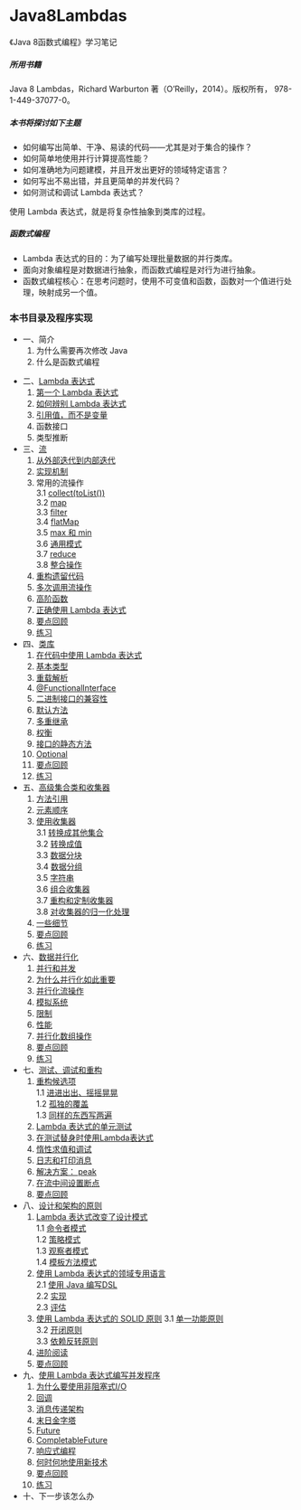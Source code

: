# Java8Lambdas
《Java 8函数式编程》学习笔记  
##### 所用书籍
Java 8 Lambdas，Richard Warburton 著（O’Reilly，2014）。版权所有， 978-1-449-37077-0。
##### 本书将探讨如下主题
* 如何编写出简单、干净、易读的代码——尤其是对于集合的操作？
* 如何简单地使用并行计算提高性能？
* 如何准确地为问题建模，并且开发出更好的领域特定语言？
* 如何写出不易出错，并且更简单的并发代码？
* 如何测试和调试 Lambda 表达式？   

使用 Lambda 表达式，就是将复杂性抽象到类库的过程。
##### 函数式编程
* Lambda 表达式的目的：为了编写处理批量数据的并行类库。
* 面向对象编程是对数据进行抽象，而函数式编程是对行为进行抽象。
* 函数式编程核心：在思考问题时，使用不可变值和函数，函数对一个值进行处理，映射成另一个值。  

### 本书目录及程序实现
* 一、简介  
     1. 为什么需要再次修改 Java  
     2. 什么是函数式编程
 - 二、[Lambda 表达式](src/main/java/com/java8/lambda/chapter2)
     1. [第一个 Lambda 表达式 ](src/main/java/com/java8/lambda/chapter2/Course1SwingButton.java) 
     2. [如何辨别 Lambda 表达式](src/main/java/com/java8/lambda/chapter2/Course2Discern.java)
     3. [引用值，而不是变量](src/main/java/com/java8/lambda/chapter2/Course3UseValue.java)
     4. 函数接口
     5. 类型推断
 - 三、[流](src/main/java/com/java8/lambda/chapter3)
     1. [从外部迭代到内部迭代](src/main/java/com/java8/lambda/chapter3/Course1Stream.java)
     2. [实现机制](src/main/java/com/java8/lambda/chapter3/Course2Mechanism.java)
     3. 常用的流操作  
     	 3.1	[collect(toList())](src/main/java/com/java8/lambda/chapter3/Course31Collect.java)  
     	 3.2	[map](src/main/java/com/java8/lambda/chapter3/Course32Map.java)  
     	 3.3	[filter](src/main/java/com/java8/lambda/chapter3/Course33Filter.java)  
     	 3.4	[flatMap](src/main/java/com/java8/lambda/chapter3/Course34FlatMap.java)  
     	 3.5	[max 和  min](src/main/java/com/java8/lambda/chapter3/Course35MaxMin.java)    
     	 3.6	[通用模式](src/main/java/com/java8/lambda/chapter3/Course36Common.java)    
     	 3.7	[reduce](src/main/java/com/java8/lambda/chapter3/Course37Reduce.java)   
     	 3.8	[整合操作](src/main/java/com/java8/lambda/chapter3/Course38Integration.java)   
     4. [重构遗留代码](src/main/java/com/java8/lambda/chapter3/Course4Refactoring.java)
     5. [多次调用流操作](src/main/java/com/java8/lambda/chapter3/Course5MultipleUse.java)
     6. [高阶函数](src/main/java/com/java8/lambda/chapter3/Course6HigherFunction.java)
     7. [正确使用 Lambda 表达式](src/main/java/com/java8/lambda/chapter3/Course7CorrectUse.java)
     8. [要点回顾](src/main/java/com/java8/lambda/chapter3/Course8KeyPoint.java)
     9. [练习](src/main/java/com/java8/lambda/chapter3/Course9Exercises.java)
 - 四、[类库](src/main/java/com/java8/lambda/chapter4)
     1. [在代码中使用 Lambda 表达式](src/main/java/com/java8/lambda/chapter4/Course01CodeUse.java)
     2. [基本类型](src/main/java/com/java8/lambda/chapter4/Course02BasicType.java)
     3. [重载解析](src/main/java/com/java8/lambda/chapter4/Course03Overload.java)
     4. [@FunctionalInterface](src/main/java/com/java8/lambda/chapter4/Course04FunctionalInterface.java)
     5. [二进制接口的兼容性](src/main/java/com/java8/lambda/chapter4/Course05BinaryCompatible.java)
     6. [默认方法](src/main/java/com/java8/lambda/chapter4/Course06DefaultMethods.java)
     7. [多重继承](src/main/java/com/java8/lambda/chapter4/Course07MultExtends.java)
     8. [权衡](src/main/java/com/java8/lambda/chapter4/Course08Tradeoffs.java)
     9. [接口的静态方法](src/main/java/com/java8/lambda/chapter4/Course09StaticMethods.java)
     10. [Optional](src/main/java/com/java8/lambda/chapter4/Course10Optional.java)
     11. [要点回顾](src/main/java/com/java8/lambda/chapter4/Course11KeyPoints.java)
     12. [练习](src/main/java/com/java8/lambda/chapter4/Course12Exercises.java)
- 五、[高级集合类和收集器](src/main/java/com/java8/lambda/chapter5)
     1. [方法引用](src/main/java/com/java8/lambda/chapter5/Course1MethodReferences.java)       
     2. [元素顺序](src/main/java/com/java8/lambda/chapter5/Course2ElementOrdering.java)    
     3. [使用收集器](src/main/java/com/java8/lambda/chapter5/Course30EnterCollector.java)   
     	3.1 [转换成其他集合](src/main/java/com/java8/lambda/chapter5/Course31IntoOther.java)  
     	3.2	[转换成值](src/main/java/com/java8/lambda/chapter5/Course32ToValues.java)  
     	3.3	[数据分块](src/main/java/com/java8/lambda/chapter5/Course33PartitioningData.java)  
     	3.4	[数据分组](src/main/java/com/java8/lambda/chapter5/Course34GroupingData.java)  
     	3.5	[字符串](src/main/java/com/java8/lambda/chapter5/Course35Strings.java)  
     	3.6	[组合收集器](src/main/java/com/java8/lambda/chapter5/Course36ComposingCollectors.java)   
     	3.7 [重构和定制收集器](src/main/java/com/java8/lambda/chapter5/Course37RefactoringCollectors.java)  
     	3.8 [对收集器的归一化处理](src/main/java/com/java8/lambda/chapter5/Course38ReductionCollector.java)  
     4. [一些细节](src/main/java/com/java8/lambda/chapter5/Course4CollectionNiceties.java)  
     5. [要点回顾](src/main/java/com/java8/lambda/chapter5/Course5KeyPoints.java)
     6. [练习](src/main/java/com/java8/lambda/chapter5/Course6Exercises.java)
- 六、[数据并行化](src/main/java/com/java8/lambda/chapter6)
     1. [并行和并发](src/main/java/com/java8/lambda/chapter6/Course1Parallelism.java)
     2. [为什么并行化如此重要](src/main/java/com/java8/lambda/chapter6/Course2WhyImportant.java)
     3. [并行化流操作](src/main/java/com/java8/lambda/chapter6/Course3StreamOperations.java)
     4. [模拟系统](src/main/java/com/java8/lambda/chapter6/Course4Simulations.java)
     5. [限制](src/main/java/com/java8/lambda/chapter6/Course5Caveats.java)
     6. [性能](src/main/java/com/java8/lambda/chapter6/Course6Performance.java)
     7. [并行化数组操作](src/main/java/com/java8/lambda/chapter6/Course7ArrayOperations.java)
     8. [要点回顾](src/main/java/com/java8/lambda/chapter6/Course8KeyPoints.java)
     9. [练习](src/main/java/com/java8/lambda/chapter6/Course9Exercises.java)
- 七、[测试、调试和重构](src/main/java/com/java8/lambda/chapter7)
     1. [重构候选项](src/main/java/com/java8/lambda/chapter7/Course10RefactoringCandidates.java)  
     	1.1 [进进出出、摇摇晃晃](src/main/java/com/java8/lambda/chapter7/Course11InOut.java)  
     	1.2 [孤独的覆盖](src/main/java/com/java8/lambda/chapter7/Course12LonelyOverride.java)  
     	1.3 [同样的东西写两遍](src/main/java/com/java8/lambda/chapter7/Course13EverythingTwice.java)  
     2. [Lambda 表达式的单元测试](src/main/java/com/java8/lambda/chapter7/Course2UnitTesting.java)
     3. [在测试替身时使用Lambda表达式](src/main/java/com/java8/lambda/chapter7/Course3TestDoubles.java)
     4. [惰性求值和调试](src/main/java/com/java8/lambda/chapter7/Course4LazyEvaluation.java)
     5. [日志和打印消息](src/main/java/com/java8/lambda/chapter7/Course5Logging.java)
     6. [解决方案： peak](src/main/java/com/java8/lambda/chapter7/Course6Peek.java)
     7. [在流中间设置断点](src/main/java/com/java8/lambda/chapter7/Course7Breakpoints.java)
     8. [要点回顾](src/main/java/com/java8/lambda/chapter7/Course8KeyPoints.java)  
- 八、[设计和架构的原则](src/main/java/com/java8/lambda/chapter8)
     1. [Lambda 表达式改变了设计模式](src/main/java/com/java8/lambda/chapter8/Course10DesignPatterns.java)  
     	1.1 [命令者模式](src/main/java/com/java8/lambda/chapter8/Course11CommandPattern.java)  
     	1.2 [策略模式](src/main/java/com/java8/lambda/chapter8/Course12StrategyPattern.java)  
     	1.3 [观察者模式](src/main/java/com/java8/lambda/chapter8/Course13ObserverPattern.java)  
     	1.4 [模板方法模式](src/main/java/com/java8/lambda/chapter8/Course14TemplateMethodPattern.java)
     2. [使用 Lambda 表达式的领域专用语言](src/main/java/com/java8/lambda/chapter8/Course20SpecificLanguages.java)  
     	2.1 [使用 Java 编写DSL](src/main/java/com/java8/lambda/chapter8/Course21DSLinJava.java)  
     	2.2 [实现](src/main/java/com/java8/lambda/chapter8/Course22How.java)  
     	2.3 [评估](src/main/java/com/java8/lambda/chapter8/Course23Evaluation.java)  
     3. [使用 Lambda 表达式的 SOLID 原则](src/main/java/com/java8/lambda/chapter8/Course30SOLID.java)
     	3.1 [单一功能原则](src/main/java/com/java8/lambda/chapter8/Course31SingleResponsibility.java)  
     	3.2 [开闭原则](src/main/java/com/java8/lambda/chapter8/Course32OpenClosed.java)  
     	3.3 [依赖反转原则](src/main/java/com/java8/lambda/chapter8/Course33DependencyInversion.java)  
     4. [进阶阅读](src/main/java/com/java8/lambda/chapter8/Course4FurtherReading.java)
     5. [要点回顾](src/main/java/com/java8/lambda/chapter8/Course5KeyPoints.java)  
- 九、[使用 Lambda 表达式编写并发程序](src/main/java/com/java8/lambda/chapter9)  
     1. [为什么要使用非阻塞式I/O](src/main/java/com/java8/lambda/chapter9/Course01NonblockingIO.java)
     2. [回调](src/main/java/com/java8/lambda/chapter9/Course02Callbacks.java)
     3. [消息传递架构](src/main/java/com/java8/lambda/chapter9/Course03MessagePassing.java)
     4. [末日金字塔](src/main/java/com/java8/lambda/chapter9/Course04DoomPyramid.java)
     5. [Future](src/main/java/com/java8/lambda/chapter9/Course05Futures.java)
     6. [CompletableFuture](src/main/java/com/java8/lambda/chapter9/Course06CompletableFutures.java)
     7. [响应式编程](src/main/java/com/java8/lambda/chapter9/Course07ReactiveProgramming.java)
     8. [何时何地使用新技术](src/main/java/com/java8/lambda/chapter9/Course08WhenWhere.java)
     9. [要点回顾](src/main/java/com/java8/lambda/chapter9/Course09KeyPoints.java)
     10. [练习](src/main/java/com/java8/lambda/chapter9/Course10Exercises.java)
- 十、下一步该怎么办
